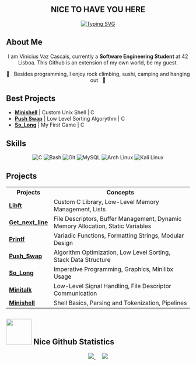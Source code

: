 <div align="center">

  <h2><strong>NICE TO HAVE YOU HERE</strong></h2>

  <a href="https://git.io/typing-svg">
    <img src="https://readme-typing-svg.demolab.com?font=Fira+Code&duration=4500&pause=1000&color=58D1F7&background=9B7CFF00&center=true&width=435&lines=!!+Welcome+to+my+World+%3A)+!!;!!+I+hope+you+like+it+here+!!" alt="Typing SVG"/>
  </a>

</div>

<!-- About Me -->
<h2 align="left">About Me</h2>
<p align="center">
  I am Vinicius Vaz Cascais, currently a <strong>Software Engineering Student</strong> at 42 Lisboa.  
  This Github is an extension of my own world, be my guest.
</p>
<p align="center">
  🍣 &nbsp;&nbsp;Besides programming, I enjoy rock climbing, sushi, camping and hanging out&nbsp;&nbsp; 🧗
</p>

<!-- Best Projects -->
<h2 align="left">Best Projects</h2>
<ul align="left">
  <li><strong><a href="https://github.com/zeromeia0/minishell">Minishell</a></strong> | Custom Unix Shell | C </li>
  <li><strong><a href="https://github.com/zeromeia0/push_swap">Push Swap</a></strong> | Low Level Sorting Algorythm | C </li>
  <li><strong><a href="https://github.com/zeromeia0/so_long">So_Long</a></strong> | My First Game | C </li>
</ul>

<!-- Skills -->
<h2 align="left">Skills</h2>
<p align="center">
  <img src="https://skillicons.dev/icons?i=c" alt="C" />
  <img src="https://skillicons.dev/icons?i=bash" alt="Bash" />
  <img src="https://skillicons.dev/icons?i=git" alt="Git" />
  <img src="https://skillicons.dev/icons?i=mysql" alt="MySQL" />
  <img src="https://skillicons.dev/icons?i=arch" alt="Arch Linux" />
  <img src="https://skillicons.dev/icons?i=kali" alt="Kali Linux" />
</p>

<!-- Projects Table -->
<h2 align="left">Projects</h2>
<div align="center">
  <table>
    <tr>
      <th>Projects</th>
      <th>Concepts</th>
    </tr>
    <tr>
      <td><b><a href="https://github.com/zeromeia0/libft">Libft</a></b></td>
      <td>Custom C Library, Low-Level Memory Management, Lists</td>
    </tr>
    <tr>
      <td><b><a href="https://github.com/zeromeia0/get_next_line">Get_next_line</a></b></td>
      <td>File Descriptors, Buffer Management, Dynamic Memory Allocation, Static Variables</td>
    </tr>
    <tr>
      <td><b><a href="https://github.com/zeromeia0/my_printf">Printf</a></b></td>
      <td>Variadic Functions, Formatting Strings, Modular Design</td>
    </tr>
    <tr>
      <td><b><a href="https://github.com/zeromeia0/push_swap">Push_Swap</a></b></td>
      <td>Algorithm Optimization, Low Level Sorting, Stack Data Structure</td>
    </tr>
    <tr>
      <td><b><a href="https://github.com/zeromeia0/so_long">So_Long</a></b></td>
      <td>Imperative Programming, Graphics, Minilibx Usage</td>
    </tr>
    <tr>
      <td><b><a href="https://github.com/zeromeia0/minitalk">Minitalk</a></b></td>
      <td>Low-Level Signal Handling, File Descriptor Communication</td>
    </tr>
    <tr>
      <td><b><a href="https://github.com/andrelencart/Minishell">Minishell</a></b></td>
      <td>Shell Basics, Parsing and Tokenization, Pipelines</td>
    </tr>
  </table>
</div>

<!-- Stats -->
<h2 align="left">
  <img src="https://media1.giphy.com/media/v1.Y2lkPTc5MGI3NjExejAzbWkxZzYwaXRzdGNwcnp5azRndWl3N2JpOXR1NHhlNmxoY3I3MCZlcD12MV9pbnRlcm5hbF9naWZfYnlfaWQmY3Q9cw/CwTvSiWflgCGKgz5eb/giphy.gif" width="70">
  Nice Github Statistics
</h2>

<div align="center">
  <a href="#stats-">
    <img src="https://github-readme-stats.vercel.app/api?username=zeromeia0&show_icons=true&theme=material-palenight&rank_icon=github&icon_color=f06292&ring_color=205fb3&cache_seconds=1800" />
  </a>
  &emsp;
  <a href="#stats-">
    <img src="https://github-readme-stats.vercel.app/api/top-langs/?username=zeromeia0&layout=compact&theme=material-palenight&cache_seconds=1800" />
  </a>
</div>
